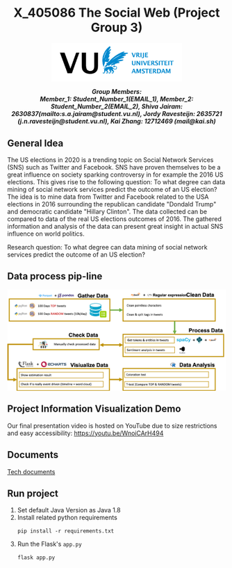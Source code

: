<h1 align="center">X_405086 The Social Web (Project Group 3)</h1>

<p align="center">
    <img src="./Doc/vu_logo.png" width="300" align="center">
</p>

<p align="center">
    <i>
        <b>
        Group Members: <br>
        Member_1: Student_Number_1(EMAIL_1), 
        Member_2: Student_Number_2(EMAIL_2), 
        Shiva Jairam: 2630837(mailto:s.a.jairam@student.vu.nl), 
        Jordy Ravesteijn: 2635721 (j.n.ravesteijn@student.vu.nl), 
        Kai Zhang: 12712469 (mail@kai.sh)
        </b>
    </i>
</p>


## General Idea

The US elections in 2020 is a trending topic on Social Network Services (SNS) such as Twitter and Facebook. SNS have proven themselves to be a great influence on society sparking controversy in for example the 2016 US elections. This gives rise to the following question: To what degree can data mining of social network services predict the outcome of an US election? The idea is to mine data from Twitter and Facebook related to the USA elections in 2016 surrounding the republican candidate "Dondald Trump" and democratic candidate "Hillary Clinton". The data collected can be compared to data of the real US elections outcomes of 2016. The gathered information and analysis of the data can present great insight in actual SNS influence on world politics.

Research question: To what degree can data mining of social network services predict the outcome of an US election?

## Data process pip-line
<p align="center">
    <img src="./Doc/process_pipline.png" width="900" align="center">
</p>

## Project Information Visualization Demo
Our final presentation video is hosted on YouTube due to size restrictions and easy accessibility: https://youtu.be/WnoiCArH494

## Documents
[Tech documents](./Doc/Tech.pdf)

## Run project
1. Set default Java Version as Java 1.8
2. Install related python requirements
    ```shell
    pip install -r requirements.txt
    ```
3. Run the Flask's `app.py`
    ```shell
    flask app.py
    ```
